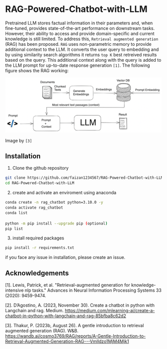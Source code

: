 # RAG-Powered-Chatbot-with-LLM
Pretrained LLM stores factual information in their parameters and, when fine-tuned, provides state-of-the-art performance on downstream tasks. However, their ability to access and provide domain-specific and current knowledge is still limited. To address this, ```Retrieval augmented generation``` (RAG) has been proposed. ```RAG``` uses non-parametric memory to provide additional context to the LLM. It converts the user query to embedding and by using similarity search algorithms it returns ```top K``` best retreived results based on the query. This additional context along with the query is added to the LLM prompt for up-to-date response generation ```[1]```. The following figure shows the RAG working:

![alt text](https://github.com/faizan1234567/RAG-Powered-Chatbot-with-LLM/blob/main/images/RAG_architecture.png)

Image by ```[3]```

## Installation
1. Clone the github repository
```bash
git clone https://github.com/faizan1234567/RAG-Powered-Chatbot-with-LLM
cd RAG-Powered-Chatbot-with-LLM
```
2. create and activate an enviroment using anaconda
```bash
conda create -n rag_chatbot python=3.10.0 -y
conda activate rag_chatbot
conda list

python -m pip install --upgrade pip (optional)
pip list
```
3. install required packages
```bash
pip install -r requirements.txt
```
if you face any issue in installation, please create an issue. 

## Acknowledgements
[1]. Lewis, Patrick, et al. "Retrieval-augmented generation for knowledge-intensive nlp tasks." Advances in Neural Information Processing Systems 33 (2020): 9459-9474.

[2]. D’Agostino, A. (2023, November 30). Create a chatbot in python with Langchain and rag. Medium. https://medium.com/mlearning-ai/create-a-chatbot-in-python-with-langchain-and-rag-85bfba8c62d2 

[3]. Thakur, P. (2023b, August 26). A gentle introduction to retrieval augmented generation (RAG). W&B. https://wandb.ai/cosmo3769/RAG/reports/A-Gentle-Introduction-to-Retrieval-Augmented-Generation-RAG---Vmlldzo1MjM4Mjk1 